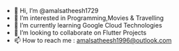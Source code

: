 - 👋 Hi, I’m @amalsatheesh1729
- 👀 I’m interested in Programming,Movies & Travelling
- 🌱 I’m currently learning Google Cloud Technologies
- 💞️ I’m looking to collaborate on Flutter Projects
- 📫 How to reach me :  amalsatheesh1996@outlook.com

<!---
amalsatheesh1729/amalsatheesh1729 is a ✨ special ✨ repository because its `README.md` (this file) appears on your GitHub profile.
You can click the Preview link to take a look at your changes.
--->
